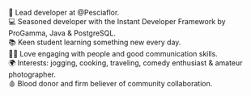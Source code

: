 💼 Lead developer at @Pesciaflor.<br/>
💻 Seasoned developer with the Instant Developer Framework by ProGamma, Java & PostgreSQL.<br/>
📚 Keen student learning something new every day.<br/>
🙋‍♂️ Love engaging with people and good communication skills.<br/>
🌍 Interests: jogging, cooking, traveling, comedy enthusiast & amateur photographer.<br/>
🩸 Blood donor and firm believer of community collaboration.<br/>
<!---
daniele-aveta/daniele-aveta is a ✨ special ✨ repository because its `README.md` (this file) appears on your GitHub profile.
You can click the Preview link to take a look at your changes.
--->
